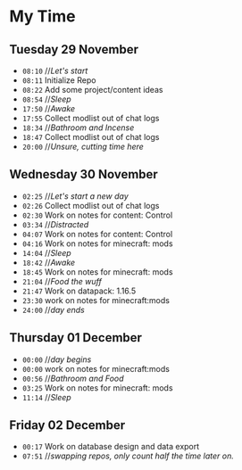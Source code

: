 # My Time

## Tuesday 29 November

- `08:10` //_Let's start_
- `08:11` Initialize Repo
- `08:22` Add some project/content ideas
- `08:54` //_Sleep_
- `17:50` //_Awake_
- `17:55` Collect modlist out of chat logs
- `18:34` //_Bathroom and Incense_
- `18:47` Collect modlist out of chat logs
- `20:00` //_Unsure, cutting time here_

## Wednesday 30 November

- `02:25` //_Let's start a new day_
- `02:26` Collect modlist out of chat logs
- `02:30` Work on notes for content: Control
- `03:34` //_Distracted_
- `04:07` Work on notes for content: Control
- `04:16` Work on notes for minecraft: mods
- `14:04` //_Sleep_
- `18:42` //_Awake_
- `18:45` Work on notes for minecraft: mods
- `21:04` //_Food the wuff_
- `21:47` Work on datapack: 1.16.5
- `23:30` work on notes for minecraft:mods
- `24:00` //_day ends_

## Thursday 01 December

- `00:00` //_day begins_
- `00:00` work on notes for minecraft:mods
- `00:56` //_Bathroom and Food_
- `03:25` Work on notes for minecraft: mods
- `11:14` //_Sleep_

## Friday 02 December

- `00:17` Work on database design and data export
- `07:51` //_swapping repos, only count half the time later on._

